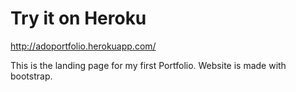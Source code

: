 # Try it on Heroku

http://adoportfolio.herokuapp.com/

This is the landing page for my first Portfolio. Website is made with bootstrap.
